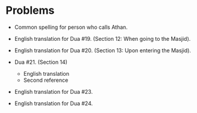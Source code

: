 Problems
===========
- Common spelling for person who calls Athan.

- English translation for Dua #19. (Section 12: When going to the Masjid).
- English translation for Dua #20. (Section 13: Upon entering the Masjid).
- Dua #21. (Section 14)
	- English translation
	- Second reference
- English translation for Dua #23.
- English translation for Dua #24.